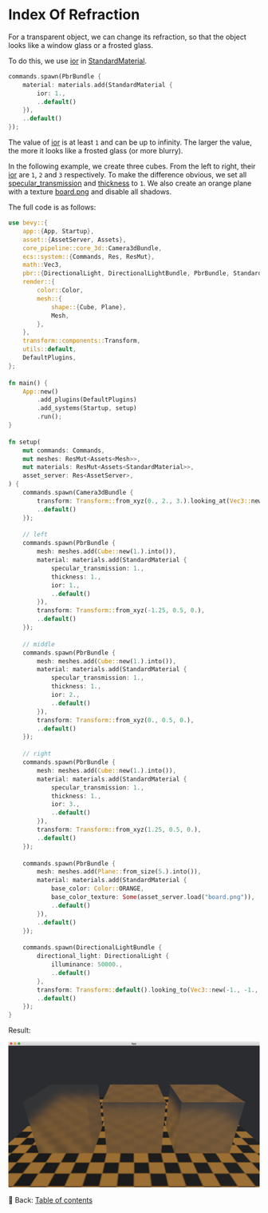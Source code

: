 # Index Of Refraction

For a transparent object, we can change its refraction, so that the object looks like a window glass or a frosted glass.

To do this, we use [ior](https://docs.rs/bevy/latest/bevy/pbr/struct.StandardMaterial.html#structfield.ior) in [StandardMaterial](https://docs.rs/bevy/latest/bevy/pbr/struct.StandardMaterial.html).

```rust
commands.spawn(PbrBundle {
    material: materials.add(StandardMaterial {
        ior: 1.,
        ..default()
    }),
    ..default()
});
```

The value of [ior](https://docs.rs/bevy/latest/bevy/pbr/struct.StandardMaterial.html#structfield.ior) is at least `1` and can be up to infinity.
The larger the value, the more it looks like a frosted glass (or more blurry).

In the following example, we create three cubes.
From the left to right, their [ior](https://docs.rs/bevy/latest/bevy/pbr/struct.StandardMaterial.html#structfield.ior) are `1`, `2` and `3` respectively.
To make the difference obvious, we set all [specular_transmission](https://docs.rs/bevy/latest/bevy/pbr/struct.StandardMaterial.html#structfield.specular_transmission) and [thickness](https://docs.rs/bevy/latest/bevy/pbr/struct.StandardMaterial.html#structfield.thickness) to `1`.
We also create an orange plane with a texture [board.png](./pic/board.png) and disable all shadows.

The full code is as follows:

```rust
use bevy::{
    app::{App, Startup},
    asset::{AssetServer, Assets},
    core_pipeline::core_3d::Camera3dBundle,
    ecs::system::{Commands, Res, ResMut},
    math::Vec3,
    pbr::{DirectionalLight, DirectionalLightBundle, PbrBundle, StandardMaterial},
    render::{
        color::Color,
        mesh::{
            shape::{Cube, Plane},
            Mesh,
        },
    },
    transform::components::Transform,
    utils::default,
    DefaultPlugins,
};

fn main() {
    App::new()
        .add_plugins(DefaultPlugins)
        .add_systems(Startup, setup)
        .run();
}

fn setup(
    mut commands: Commands,
    mut meshes: ResMut<Assets<Mesh>>,
    mut materials: ResMut<Assets<StandardMaterial>>,
    asset_server: Res<AssetServer>,
) {
    commands.spawn(Camera3dBundle {
        transform: Transform::from_xyz(0., 2., 3.).looking_at(Vec3::new(0., 0.5, 0.), Vec3::Y),
        ..default()
    });

    // left
    commands.spawn(PbrBundle {
        mesh: meshes.add(Cube::new(1.).into()),
        material: materials.add(StandardMaterial {
            specular_transmission: 1.,
            thickness: 1.,
            ior: 1.,
            ..default()
        }),
        transform: Transform::from_xyz(-1.25, 0.5, 0.),
        ..default()
    });

    // middle
    commands.spawn(PbrBundle {
        mesh: meshes.add(Cube::new(1.).into()),
        material: materials.add(StandardMaterial {
            specular_transmission: 1.,
            thickness: 1.,
            ior: 2.,
            ..default()
        }),
        transform: Transform::from_xyz(0., 0.5, 0.),
        ..default()
    });

    // right
    commands.spawn(PbrBundle {
        mesh: meshes.add(Cube::new(1.).into()),
        material: materials.add(StandardMaterial {
            specular_transmission: 1.,
            thickness: 1.,
            ior: 3.,
            ..default()
        }),
        transform: Transform::from_xyz(1.25, 0.5, 0.),
        ..default()
    });

    commands.spawn(PbrBundle {
        mesh: meshes.add(Plane::from_size(5.).into()),
        material: materials.add(StandardMaterial {
            base_color: Color::ORANGE,
            base_color_texture: Some(asset_server.load("board.png")),
            ..default()
        }),
        ..default()
    });

    commands.spawn(DirectionalLightBundle {
        directional_light: DirectionalLight {
            illuminance: 50000.,
            ..default()
        },
        transform: Transform::default().looking_to(Vec3::new(-1., -1., -1.), Vec3::Y),
        ..default()
    });
}
```

Result:

![Index Of Refraction](./pic/index_of_refraction.png)

<!-- :arrow_right:  Next:  -->

:blue_book: Back: [Table of contents](./../README.md)
